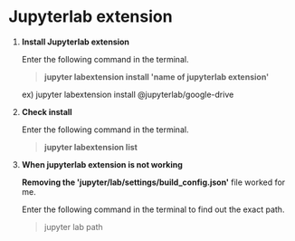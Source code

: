# Jupyterlab extension

1. **Install Jupyterlab extension**

   Enter the following command in the terminal.
  
   > **jupyter labextension install 'name of jupyterlab extension'**
  
   ex) jupyter labextension install @jupyterlab/google-drive



1. **Check install**

   Enter the following command in the terminal.
  
   > **jupyter labextension list**

  
1. **When jupyterlab extension is not working**

   **Removing the 'jupyter/lab/settings/build_config.json'** file worked for me.
  
   Enter the following command in the terminal to find out the exact path.
  
   > jupyter lab path
  

